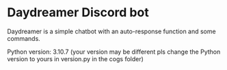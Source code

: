 # Daydreamer Discord bot
 Daydreamer is a simple chatbot with an auto-response function and some commands.

 Python version: 3.10.7 (your version may be different
 pls change the Python version to yours in version.py in the cogs folder)